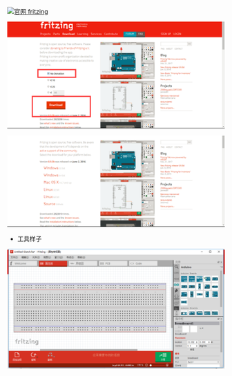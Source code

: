 [![](https://img.shields.io/badge/官网-fritzing-red.svg "官网 fritzing")](http://fritzing.org/download/)

![](image/3-1.png)

![](image/3-2.png)

- 工具样子

![](image/3-3.png)